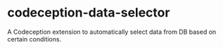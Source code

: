 # codeception-data-selector
A Codeception extension to automatically select data from DB based on certain conditions.
